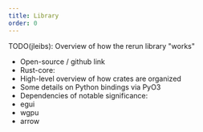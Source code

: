 ```yaml
---
title: Library
order: 0
---
```


TODO(jleibs): Overview of how the rerun library "works"
- Open-source / github link
- Rust-core:
 - High-level overview of how crates are organized
- Some details on Python bindings via PyO3
- Dependencies of notable significance:
 - egui
 - wgpu
 - arrow